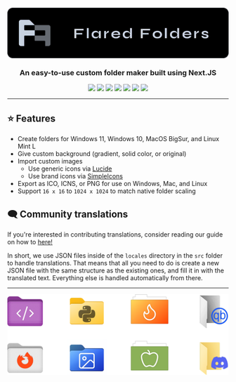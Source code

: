 <p align="center"><img src="/.github/images/logo.png" align="center" /></p>

<h3 align="center">An easy-to-use custom folder maker built using Next.JS</h3>

<p align="center">
  <img src="https://img.shields.io/badge/Next.js-black?logo=next.js&logoColor=white" />
  <img src="https://img.shields.io/badge/CSS-1572B6?logo=css3&logoColor=fff" />
  <img src="https://img.shields.io/badge/JavaScript-F7DF1E?logo=javascript&logoColor=000" />
  <img src="https://img.shields.io/badge/Vercel-%23000000.svg?logo=vercel&logoColor=white" />

  <img src="https://img.shields.io/badge/License-GPLv3-blue.svg" />
  <img src="https://img.shields.io/github/languages/code-size/EthanHazel/flaredfolders" />
  <img src="https://img.shields.io/github/stars/EthanHazel%2Fflaredfolders" />
</p>

---

## ⭐ Features

- Create folders for Windows 11, Windows 10, MacOS BigSur, and Linux Mint L
- Give custom background (gradient, solid color, or original)
- Import custom images
  - Use generic icons via [Lucide](https://lucide.dev)
  - Use brand icons via [SimpleIcons](https://simpleicons.org/)
- Export as ICO, ICNS, or PNG for use on Windows, Mac, and Linux
- Support `16 x 16` to `1024 x 1024` to match native folder scaling

## 🗨️ Community translations

If you're interested in contributing translations, consider reading our guide on how to [here!](https://github.com/EthanHazel/flaredfolders)

In short, we use JSON files inside of the `locales` directory in the `src` folder to handle translations. That means that all you need to do is create a new JSON file with the same structure as the existing ones, and fill it in with the translated text. Everything else is handled automatically from there.

---

<img src="/.github/images/showcase.png" align="center" />
